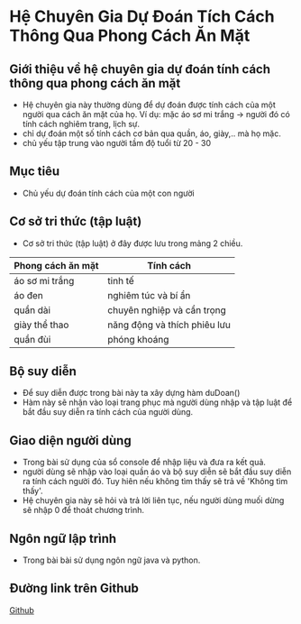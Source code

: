 # Hệ Chuyên Gia Dự Đoán Tích Cách Thông Qua Phong Cách Ăn Mặt 

## Giới thiệu về hệ chuyên gia dự đoán tính cách thông qua phong cách ăn mặt 
- Hệ chuyên gia này thường dùng để dự đoán được tính cách của một người qua cách ăn mặt của họ. Ví dụ: mặc áo sơ mi trắng -> người đó có tính cách nghiêm trang, lịch sự.
- chỉ dự đoán một số tính cách cơ bản qua quần, áo, giày,.. mà họ mặc.
- chủ yếu tập trung vào người tầm độ tuổi từ 20 - 30 

## Mục tiêu
- Chủ yếu dự đoán tính cách của một con người

## Cơ sở tri thức (tập luật)
- Cơ sở tri thức (tập luật) ở đây được lưu trong mảng 2 chiều.

| Phong cách ăn mặt       | Tính cách       | 
|-------------------------|-----------------|
| áo sơ mi trắng          |tinh tế          | 
| áo đen                  | nghiêm túc và bí ẩn  | 
| quần dài                | chuyên nghiệp và cẩn trọng |
|giày thể thao            | năng động và thích phiêu lưu |
| quần đùi                | phóng khoáng |

## Bộ suy diễn
- Để suy diễn được trong bài này ta xây dựng hàm duDoan()
- Hàm này sẽ nhận vào loại trang phục mà người dùng nhập và tập luật để bắt đầu suy diễn ra tính cách của người dùng.

## Giao diện người dùng
- Trong bài sử dụng của sổ console để nhập liệu và đưa ra kết quả.
- người dùng sẽ nhập vào loại quần áo và bộ suy diễn sẽ bắt đầu suy diễn ra tính cách người đó. Tuy hiên nếu không tìm thấy sẽ trả về 'Không tìm thấy'. 
- Hệ chuyên gia này sẽ hỏi và trả lời liên tục, nếu người dùng muối dừng sẽ nhập 0 để thoát chương trình.

## Ngôn ngữ lập trình
- Trong bài bài sử dụng ngôn ngữ java và python.

## Đường link trên Github
[Github](https://github.com/nguyenvutriet/HeChuyenGia_DuDoanTinhCachQuaCachAnMat)


